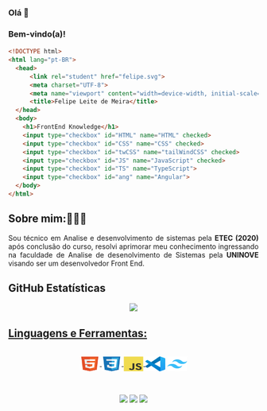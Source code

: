 ### Olá 👋

### Bem-vindo(a)!

```HTML
<!DOCTYPE html>
<html lang="pt-BR">
  <head>
      <link rel="student" href="felipe.svg">
      <meta charset="UTF-8">
      <meta name="viewport" content="width=device-width, initial-scale=1.0">
      <title>Felipe Leite de Meira</title>
  </head>
  <body>
    <h1>FrontEnd Knowledge</h1>
    <input type="checkbox" id="HTML" name="HTML" checked>
    <input type="checkbox" id="CSS" name="CSS" checked>
    <input type="checkbox" id="twCSS" name="tailWindCSS" checked>
    <input type="checkbox" id="JS" name="JavaScript" checked>
    <input type="checkbox" id="TS" name="TypeScript">
    <input type="checkbox" id="ang" name="Angular">
  </body>
</html>
```
## Sobre mim:👩🏼‍💻
<p><div align='justify'>

  Sou técnico em Analise e desenvolvimento de sistemas pela <strong>ETEC (2020)</strong> após conclusão do curso, resolvi aprimorar meu conhecimento ingressando na faculdade de Analise de desenolvimento de Sistemas pela <strong>UNINOVE</strong> visando ser um desenvolvedor Front End.
<br></div></p>

## GitHub Estatísticas
<div align="center">
  <a href="https://github.com/">
  <img height="200em" src="https://github-readme-stats.vercel.app/api/top-langs/?username=7FelipeLeite&layout=compact&langs_count=7&theme=dark">
</div>

## Linguagens e Ferramentas:
<div style="display: inline_block" align="center"><br>
  <a href="https://github.com/7FelipeLeite/html-css">
  <img align="center" alt="felipe-HTML" height="30" width="40" src="https://raw.githubusercontent.com/devicons/devicon/master/icons/html5/html5-original.svg">
  </a>
  <a href="https://github.com/7FelipeLeite/html-css">
  <img align="center" alt="felipe-CSS" height="30" width="40" src="https://raw.githubusercontent.com/devicons/devicon/master/icons/css3/css3-original.svg">
  </a>
  <a href="https://github.com/7FelipeLeite/curso-js"><img align="center" alt="felipe-JS" height="30" width="40" src="https://raw.githubusercontent.com/devicons/devicon/master/icons/javascript/javascript-original.svg">
  </a>
  <img align="center" alt="felipe-JS" height="30" width="40" src="https://github.com/devicons/devicon/blob/master/icons/vscode/vscode-original.svg">
  <img align="center" alt="felipe-TW" height="30" width="40" src="https://github.com/devicons/devicon/blob/master/icons/tailwindcss/tailwindcss-original.svg">
  </div>
  

##
<div style="display: inline_block" align="center"><br>
  <a href ="mailto:felipeleitectt@gmail.com"><img src="https://img.shields.io/badge/Gmail-D14836?style=for-the-badge&logo=gmail&logoColor=white" target="_blank"></a>
  <a href="https://www.linkedin.com/in/felipe-leite-247582278/" target="_blank"><img src="https://img.shields.io/badge/-LinkedIn-%230077B5?style=for-the-badge&logo=linkedin&logoColor=white" target="_blank"></a>
  <a href="felipeleitectt@hotmail.com" target="_blank"><img src="https://img.shields.io/badge/Microsoft_Outlook-0078D4?style=for-the-badge&logo=microsoft-outlook&logoColor=white" target="_blank"></a> 
</div
